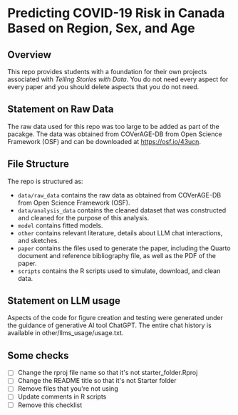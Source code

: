 # Predicting COVID-19 Risk in Canada Based on Region, Sex, and Age

## Overview

This repo provides students with a foundation for their own projects associated with *Telling Stories with Data*. You do not need every aspect for every paper and you should delete aspects that you do not need.

## Statement on Raw Data

The raw data used for this repo was too large to be added as part of the pacakge. The data was obtained from COVerAGE-DB from Open Science Framework (OSF) and can be downloaded at https://osf.io/43ucn.

## File Structure

The repo is structured as:

-   `data/raw_data` contains the raw data as obtained from COVerAGE-DB from Open Science Framework (OSF).
-   `data/analysis_data` contains the cleaned dataset that was constructed and cleaned for the purpose of this analysis. 
-   `model` contains fitted models. 
-   `other` contains relevant literature, details about LLM chat interactions, and sketches.
-   `paper` contains the files used to generate the paper, including the Quarto document and reference bibliography file, as well as the PDF of the paper. 
-   `scripts` contains the R scripts used to simulate, download, and clean data.


## Statement on LLM usage

Aspects of the code for figure creation and testing were generated under the guidance of generative AI tool ChatGPT. The entire chat history is available in other/llms_usage/usage.txt.

## Some checks

- [ ] Change the rproj file name so that it's not starter_folder.Rproj
- [ ] Change the README title so that it's not Starter folder
- [ ] Remove files that you're not using
- [ ] Update comments in R scripts
- [ ] Remove this checklist